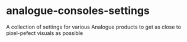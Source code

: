 # analogue-consoles-settings
A collection of settings for various Analogue products to get as close to pixel-pefect visuals as possible
